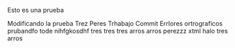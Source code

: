 Esto es una prueba

Modificando la prueba
Trez Peres Trhabajo Commit Errlores ortrograficos prubandfo tode
nihfgkosdhf tres tres tres arros arros
perezzz  xtml halo tres arros

